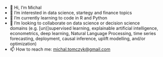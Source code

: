 - 👋 Hi, I’m Michal
- 👀 I’m interested in data science, startegy and finance topics
- 🌱 I’m currently learning to code in R and Python
- 💞️ I’m looking to collaborate on data science or decision science domains (e.g. [un)]supervised learning, explainable artificial intelligence, econometrics, deep learning, Natural Language Processing, time series forecasting, deployment, causal inference, uplift modelling, and/or optimization)
- 📫 How to reach me: michal.tomczyk@gmail.com

<!---
mjtomczyk/mjtomczyk is a ✨ special ✨ repository because its `README.md` (this file) appears on your GitHub profile.
You can click the Preview link to take a look at your changes.
--->

